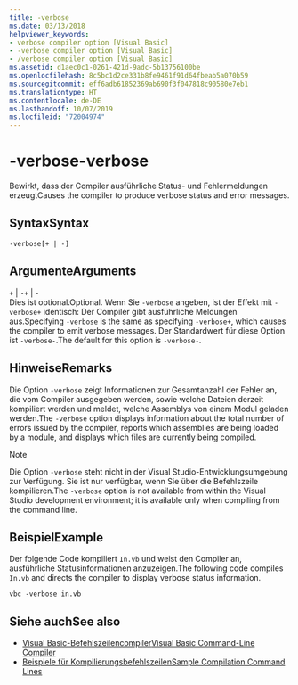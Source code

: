 ```yaml
---
title: -verbose
ms.date: 03/13/2018
helpviewer_keywords:
- verbose compiler option [Visual Basic]
- -verbose compiler option [Visual Basic]
- /verbose compiler option [Visual Basic]
ms.assetid: d1aec0c1-0261-421d-9adc-5b13756100be
ms.openlocfilehash: 8c5bc1d2ce331b8fe9461f91d64fbeab5a070b59
ms.sourcegitcommit: eff6adb61852369ab690f3f047818c90580e7eb1
ms.translationtype: HT
ms.contentlocale: de-DE
ms.lasthandoff: 10/07/2019
ms.locfileid: "72004974"
---
```

# <a name="-verbose"></a><span data-ttu-id="3b439-102">-verbose</span><span class="sxs-lookup"><span data-stu-id="3b439-102">-verbose</span></span>
<span data-ttu-id="3b439-103">Bewirkt, dass der Compiler ausführliche Status- und Fehlermeldungen erzeugt</span><span class="sxs-lookup"><span data-stu-id="3b439-103">Causes the compiler to produce verbose status and error messages.</span></span>  
  
## <a name="syntax"></a><span data-ttu-id="3b439-104">Syntax</span><span class="sxs-lookup"><span data-stu-id="3b439-104">Syntax</span></span>  
  
```console  
-verbose[+ | -]  
```  
  
## <a name="arguments"></a><span data-ttu-id="3b439-105">Argumente</span><span class="sxs-lookup"><span data-stu-id="3b439-105">Arguments</span></span>  
 <span data-ttu-id="3b439-106">`+` &#124; `-`</span><span class="sxs-lookup"><span data-stu-id="3b439-106">`+` &#124; `-`</span></span>  
 <span data-ttu-id="3b439-107">Dies ist optional.</span><span class="sxs-lookup"><span data-stu-id="3b439-107">Optional.</span></span> <span data-ttu-id="3b439-108">Wenn Sie `-verbose` angeben, ist der Effekt mit `-verbose+` identisch: Der Compiler gibt ausführliche Meldungen aus.</span><span class="sxs-lookup"><span data-stu-id="3b439-108">Specifying `-verbose` is the same as specifying `-verbose+`, which causes the compiler to emit verbose messages.</span></span> <span data-ttu-id="3b439-109">Der Standardwert für diese Option ist `-verbose-`.</span><span class="sxs-lookup"><span data-stu-id="3b439-109">The default for this option is `-verbose-`.</span></span>  
  
## <a name="remarks"></a><span data-ttu-id="3b439-110">Hinweise</span><span class="sxs-lookup"><span data-stu-id="3b439-110">Remarks</span></span>  
 <span data-ttu-id="3b439-111">Die Option `-verbose` zeigt Informationen zur Gesamtanzahl der Fehler an, die vom Compiler ausgegeben werden, sowie welche Dateien derzeit kompiliert werden und meldet, welche Assemblys von einem Modul geladen werden.</span><span class="sxs-lookup"><span data-stu-id="3b439-111">The `-verbose` option displays information about the total number of errors issued by the compiler, reports which assemblies are being loaded by a module, and displays which files are currently being compiled.</span></span>  
  
> [!NOTE]
> <span data-ttu-id="3b439-112">Die Option `-verbose` steht nicht in der Visual Studio-Entwicklungsumgebung zur Verfügung. Sie ist nur verfügbar, wenn Sie über die Befehlszeile kompilieren.</span><span class="sxs-lookup"><span data-stu-id="3b439-112">The `-verbose` option is not available from within the Visual Studio development environment; it is available only when compiling from the command line.</span></span>  
  
## <a name="example"></a><span data-ttu-id="3b439-113">Beispiel</span><span class="sxs-lookup"><span data-stu-id="3b439-113">Example</span></span>  
 <span data-ttu-id="3b439-114">Der folgende Code kompiliert `In.vb` und weist den Compiler an, ausführliche Statusinformationen anzuzeigen.</span><span class="sxs-lookup"><span data-stu-id="3b439-114">The following code compiles `In.vb` and directs the compiler to display verbose status information.</span></span>  
  
```console  
vbc -verbose in.vb  
```  
  
## <a name="see-also"></a><span data-ttu-id="3b439-115">Siehe auch</span><span class="sxs-lookup"><span data-stu-id="3b439-115">See also</span></span>

- [<span data-ttu-id="3b439-116">Visual Basic-Befehlszeilencompiler</span><span class="sxs-lookup"><span data-stu-id="3b439-116">Visual Basic Command-Line Compiler</span></span>](../../../visual-basic/reference/command-line-compiler/index.md)
- [<span data-ttu-id="3b439-117">Beispiele für Kompilierungsbefehlszeilen</span><span class="sxs-lookup"><span data-stu-id="3b439-117">Sample Compilation Command Lines</span></span>](../../../visual-basic/reference/command-line-compiler/sample-compilation-command-lines.md)
